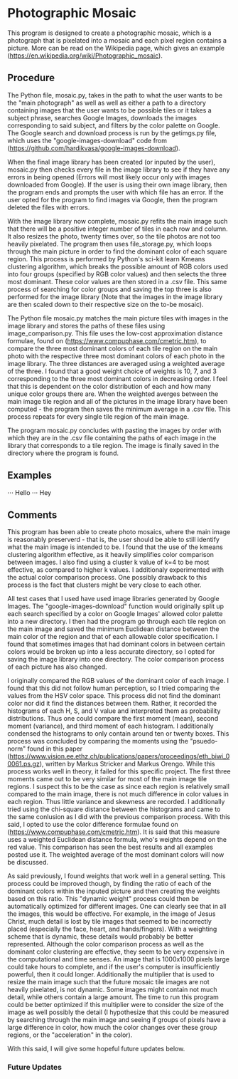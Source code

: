 # Photographic Mosaic
This program is designed to create a photographic mosaic, which is a photograph that is pixelated into a mosaic and each pixel region 
contains a picture. More can be read on the Wikipedia page, which gives an example (https://en.wikipedia.org/wiki/Photographic_mosaic).

## Procedure

The Python file, mosaic.py, takes in the path to what the user wants to be the "main photograph" as well as well as either a path to a directory containing images that the user wants to be possible tiles or it takes a subject phrase, searches Google Images, downloads the images corresponding to said subject, and filters by the color palette on Google. The Google search and download process is run by the getimgs.py file, which uses the "google-images-download" code from (https://github.com/hardikvasa/google-images-download). 

When the final image library has been created (or inputed by the user), mosaic.py then checks every file in the image library to see if they have any errors in being opened (Errors will most likely occur only with images downloaded from Google). If the user is using their own image library, then the program ends and prompts the user with which file has an error. If the user opted for the program to find images via Google, then the program deleted the files with errors. 

With the image library now complete, mosaic.py refits the main image such that there will be a positive integer number of tiles in each row and column. It also resizes the photo, twenty times over, so the tile photos are not too heavily pixelated. The program then uses file_storage.py, which loops through the main picture in order to find the dominant color of each square region. This process is performed by Python's sci-kit learn Kmeans clustering algorithm, which breaks the possible amount of RGB colors used into four groups (specified by RGB color values) and then selects the three most dominant. These color values are then stored in a .csv file. This same process of searching for color groups and saving the top three is also performed for the image library (Note that the images in the image library are then scaled down to their respective size on the to-be mosaic).

The Python file mosaic.py matches the main picture tiles with images in the image library and stores the paths of these files using image_comparison.py. This file uses the low-cost approximation distance formulae, found on (https://www.compuphase.com/cmetric.htm), to compare the three most dominant colors of each tile region on the main photo with the respective three most dominant colors of each photo in the image library. The three distances are averaged using a weighted average of the three. I found that a good weight choice of weights is 10, 7, and 3 corresponding to the three most dominant colors in decreasing order. I feel that this is dependent on the color distribution of each and how many unique color groups there are. When the weighted averges between the main image tile region and all of the pictures in the image library have been computed - the program then saves the minimum average in a .csv file. This process repeats for every single tile region of the main image.

The program mosaic.py concludes with pasting the images by order with which they are in the .csv file containing the paths of each image in the library that corresponds to a tile region. The image is finally saved in the directory where the program is found.

## Examples

⋅⋅⋅ Hello
⋅⋅⋅ Hey

## Comments 

This program has been able to create photo mosaics, where the main image is reasonably preserverd - that is, the user should be able to still identify what the main image is intended to be. I found that the use of the kmeans clustering algorithm effective, as it heavily simplifies color comparison between images. I also find using a cluster k value of k=4 to be most effective, as compared to higher k values. I additionaly experimented with the actual color comparison process. One possibly drawback to this process is the fact that clusters might be very close to each other.

All test cases that I used have used image libraries generated by Google Images. The "google-images-download" function would originally split up each search specified by a color on Google Images' allowed color palette into a new directory. I then had the program go through each tile region on the main image and saved the minimum Euclidean distance between the main color of the region and that of each allowable color specification. I found that sometimes images that had dominant colors in between certain colors would be broken up into a less accurate directory, so I opted for saving the image library into one directory. The color comparison process of each picture has also changed.

I originally compared the RGB values of the dominant color of each image. I found that this did not follow human perception, so I tried comparing the values from the HSV color space. This process did not find the dominant color nor did it find the distances between them. Rather, it recorded the histograms of each H, S, and V value and interpreted them as probability distributions. Thus one could compare the first moment (mean), second moment (variance), and third moment of each histogram. I additionally condensed the histograms to only contain around ten or twenty boxes. This process was concluded by comparing the moments using the "psuedo-norm" found in this paper (https://www.vision.ee.ethz.ch/publications/papers/proceedings/eth_biwi_00061.ps.gz), written by Markus Stricker and Markus Orengo. While this process works well in theory, it failed for this specific project. The first three moments came out to be very similar for most of the main image tile regions. I suspect this to be the case as since each region is relatively small compared to the main image, there is not much difference in color values in each region. Thus little variance and skewness are recorded. I additionally tried using the chi-square distance between the histograms and came to the same conlusion as I did with the previous comparison process. With this said, I opted to use the color difference formulae found on (https://www.compuphase.com/cmetric.htm). It is said that this measure uses a weighted Euclidean distance formula, who's weights depend on the red value. This comparison has seen the best results and all examples posted use it. The weighted average of the most dominant colors will now be discussed. 

As said previously, I found weights that work well in a general setting. This process could be improved though, by finding the ratio of each of the dominant colors within the inputed picture and then creating the weights based on this ratio. This "dynamic weight" process could then be automatically optimized for different images. One can clearly see that in all the images, this would be effective. For example, in the image of Jesus Christ, much detail is lost by tile images that seemed to be incorrectly placed (especially the face, heart, and hands/fingers). With a weighting scheme that is dynamic, these details would probably be better represented. Although the color comparison process as well as the dominant color clustering are effective, they seem to be very expensive in the computational and time senses. An image that is 1000x1000 pixels large could take hours to complete, and if the user's computer is insufficiently powerful, then it could longer. Additionally the multiplier that is used to resize the main image such that the future mosaic tile images are not heavily pixelated, is not dynamic. Some images might contain not much detail, while others contain a large amount. The time to run this program could be better optimized if this multiplier were to consider the size of the image as well possibly the detail (I hypothesize that this could be measured by searching through the main image and seeing if groups of pixels have a large difference in color, how much the color changes over these group regions, or the "acceleration" in the color). 

With this said, I will give some hopeful future updates below. 


### Future Updates

